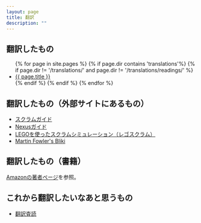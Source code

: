 ```yaml
---
layout: page
title: 翻訳
description: ""
---
```


## 翻訳したもの
<ul>
{% for page in site.pages %}
  {% if page.dir contains 'translations'%}
  {% if page.dir != '/translations/' and page.dir != '/translations/readings/' %}
<li><a href="{{ page.dir }}">{{ page.title }}</a></li>
  {% endif %}
  {% endif %}
{% endfor %}
</ul>

## 翻訳したもの（外部サイトにあるもの）
* [スクラムガイド](http://www.scrumguides.org/download.html)
* [Nexusガイド](https://www.scrum.org/Resources/The-Nexus-Guide/Downloads)
* [LEGOを使ったスクラムシミュレーション（レゴスクラム）](http://www.lego4scrum.com/translations/)
* [Martin Fowler's Bliki](http://bliki-ja.github.io/)

## 翻訳したもの（書籍）

[Amazonの著者ページ](http://www.amazon.co.jp/-/e/B00429JIAI)を参照。

## これから翻訳したいなあと思うもの

* [翻訳査読](readings)
